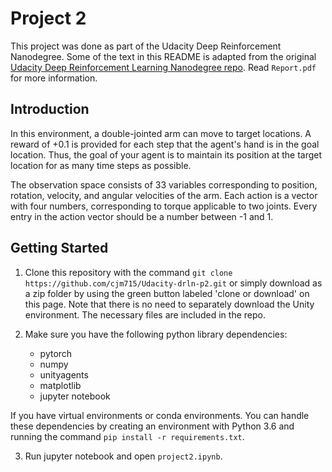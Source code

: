 # Project 2


This project was done as part of the Udacity Deep Reinforcement Nanodegree. Some of the text in this README is adapted from the original [Udacity Deep Reinforcement Learning Nanodegree repo](https://github.com/udacity/deep-reinforcement-learning). Read `Report.pdf` for more information.


## Introduction

In this environment, a double-jointed arm can move to target locations. A reward of +0.1 is provided for each step that the agent's hand is in the goal location. Thus, the goal of your agent is to maintain its position at the target location for as many time steps as possible.

The observation space consists of 33 variables corresponding to position, rotation, velocity, and angular velocities of the arm. Each action is a vector with four numbers, corresponding to torque applicable to two joints. Every entry in the action vector should be a number between -1 and 1.


## Getting Started


1. Clone this repository with the command `git clone https://github.com/cjm715/Udacity-drln-p2.git` or simply download as a zip folder by using the green button labeled 'clone or download' on this page. Note that there is no need to separately download the Unity environment. The necessary files are included in the repo.

2. Make sure you have the following python library dependencies:
    - pytorch
    - numpy
    - unityagents
    - matplotlib
    - jupyter notebook

If you have virtual environments or conda environments. You can handle these dependencies
by creating an environment with Python 3.6 and running the command `pip install -r requirements.txt`.

3. Run jupyter notebook and open `project2.ipynb`.
